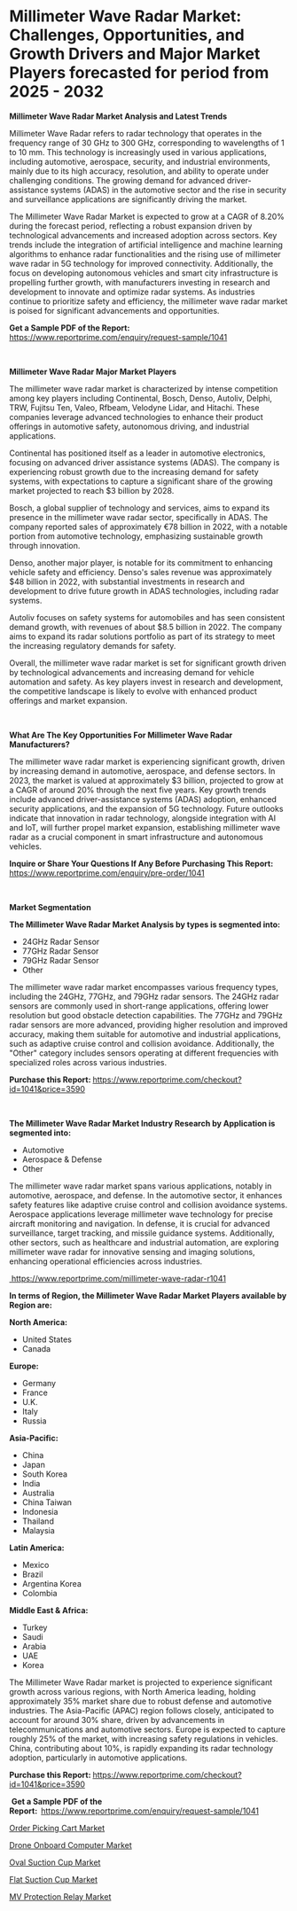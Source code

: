 <p><h1>Millimeter Wave Radar Market: Challenges, Opportunities, and Growth Drivers and Major Market Players forecasted for period from 2025 - 2032</h1></p><p><strong>Millimeter Wave Radar Market Analysis and Latest Trends</strong></p>
<p><p>Millimeter Wave Radar refers to radar technology that operates in the frequency range of 30 GHz to 300 GHz, corresponding to wavelengths of 1 to 10 mm. This technology is increasingly used in various applications, including automotive, aerospace, security, and industrial environments, mainly due to its high accuracy, resolution, and ability to operate under challenging conditions. The growing demand for advanced driver-assistance systems (ADAS) in the automotive sector and the rise in security and surveillance applications are significantly driving the market.</p><p>The Millimeter Wave Radar Market is expected to grow at a CAGR of 8.20% during the forecast period, reflecting a robust expansion driven by technological advancements and increased adoption across sectors. Key trends include the integration of artificial intelligence and machine learning algorithms to enhance radar functionalities and the rising use of millimeter wave radar in 5G technology for improved connectivity. Additionally, the focus on developing autonomous vehicles and smart city infrastructure is propelling further growth, with manufacturers investing in research and development to innovate and optimize radar systems. As industries continue to prioritize safety and efficiency, the millimeter wave radar market is poised for significant advancements and opportunities.</p></p>
<p><strong>Get a Sample PDF of the Report:&nbsp;</strong> <a href="https://www.reportprime.com/enquiry/request-sample/1041?utm_campaign=11&utm_medium=2&utm_source=Github&utm_content=ia&utm_term=18032025&utm_id=millimeter-wave-radar">https://www.reportprime.com/enquiry/request-sample/1041</a></p>
<p>&nbsp;</p>
<p><strong>Millimeter Wave Radar Major Market Players</strong></p>
<p><p>The millimeter wave radar market is characterized by intense competition among key players including Continental, Bosch, Denso, Autoliv, Delphi, TRW, Fujitsu Ten, Valeo, Rfbeam, Velodyne Lidar, and Hitachi. These companies leverage advanced technologies to enhance their product offerings in automotive safety, autonomous driving, and industrial applications.</p><p>Continental has positioned itself as a leader in automotive electronics, focusing on advanced driver assistance systems (ADAS). The company is experiencing robust growth due to the increasing demand for safety systems, with expectations to capture a significant share of the growing market projected to reach $3 billion by 2028.</p><p>Bosch, a global supplier of technology and services, aims to expand its presence in the millimeter wave radar sector, specifically in ADAS. The company reported sales of approximately €78 billion in 2022, with a notable portion from automotive technology, emphasizing sustainable growth through innovation.</p><p>Denso, another major player, is notable for its commitment to enhancing vehicle safety and efficiency. Denso's sales revenue was approximately $48 billion in 2022, with substantial investments in research and development to drive future growth in ADAS technologies, including radar systems.</p><p>Autoliv focuses on safety systems for automobiles and has seen consistent demand growth, with revenues of about $8.5 billion in 2022. The company aims to expand its radar solutions portfolio as part of its strategy to meet the increasing regulatory demands for safety.</p><p>Overall, the millimeter wave radar market is set for significant growth driven by technological advancements and increasing demand for vehicle automation and safety. As key players invest in research and development, the competitive landscape is likely to evolve with enhanced product offerings and market expansion.</p></p>
<p>&nbsp;</p>
<p><strong>What Are The Key Opportunities For Millimeter Wave Radar Manufacturers?</strong></p>
<p><p>The millimeter wave radar market is experiencing significant growth, driven by increasing demand in automotive, aerospace, and defense sectors. In 2023, the market is valued at approximately $3 billion, projected to grow at a CAGR of around 20% through the next five years. Key growth trends include advanced driver-assistance systems (ADAS) adoption, enhanced security applications, and the expansion of 5G technology. Future outlooks indicate that innovation in radar technology, alongside integration with AI and IoT, will further propel market expansion, establishing millimeter wave radar as a crucial component in smart infrastructure and autonomous vehicles.</p></p>
<p><strong>Inquire or Share Your Questions If Any Before Purchasing This Report:</strong> <a href="https://www.reportprime.com/enquiry/pre-order/1041?utm_campaign=11&utm_medium=2&utm_source=Github&utm_content=ia&utm_term=18032025&utm_id=millimeter-wave-radar">https://www.reportprime.com/enquiry/pre-order/1041</a></p>
<p>&nbsp;</p>
<p><strong>Market Segmentation</strong></p>
<p><strong>The Millimeter Wave Radar Market Analysis by types is segmented into:</strong></p>
<p><ul><li>24GHz Radar Sensor</li><li>77GHz Radar Sensor</li><li>79GHz Radar Sensor</li><li>Other</li></ul></p>
<p><p>The millimeter wave radar market encompasses various frequency types, including the 24GHz, 77GHz, and 79GHz radar sensors. The 24GHz radar sensors are commonly used in short-range applications, offering lower resolution but good obstacle detection capabilities. The 77GHz and 79GHz radar sensors are more advanced, providing higher resolution and improved accuracy, making them suitable for automotive and industrial applications, such as adaptive cruise control and collision avoidance. Additionally, the "Other" category includes sensors operating at different frequencies with specialized roles across various industries.</p></p>
<p><strong>Purchase this Report:&nbsp;</strong><a href="https://www.reportprime.com/checkout?id=1041&price=3590&utm_campaign=11&utm_medium=2&utm_source=Github&utm_content=ia&utm_term=18032025&utm_id=millimeter-wave-radar">https://www.reportprime.com/checkout?id=1041&price=3590</a></p>
<p>&nbsp;</p>
<p><strong>The Millimeter Wave Radar Market Industry Research by Application is segmented into:</strong></p>
<p><ul><li>Automotive</li><li>Aerospace & Defense</li><li>Other</li></ul></p>
<p><p>The millimeter wave radar market spans various applications, notably in automotive, aerospace, and defense. In the automotive sector, it enhances safety features like adaptive cruise control and collision avoidance systems. Aerospace applications leverage millimeter wave technology for precise aircraft monitoring and navigation. In defense, it is crucial for advanced surveillance, target tracking, and missile guidance systems. Additionally, other sectors, such as healthcare and industrial automation, are exploring millimeter wave radar for innovative sensing and imaging solutions, enhancing operational efficiencies across industries.</p></p>
<p><a href="https://www.reportprime.com/millimeter-wave-radar-r1041?utm_campaign=11&utm_medium=2&utm_source=Github&utm_content=ia&utm_term=18032025&utm_id=millimeter-wave-radar">&nbsp;https://www.reportprime.com/millimeter-wave-radar-r1041</a></p>
<p><strong>In terms of Region, the Millimeter Wave Radar Market Players available by Region are:</strong></p>
<p>
    <p> <strong> North America: </strong>
        <ul>
            <li>United States</li>
            <li>Canada</li>
        </ul>
        </p> 
    <p> <strong> Europe: </strong>
        <ul>
            <li>Germany</li>
            <li>France</li>
            <li>U.K.</li>
            <li>Italy</li>
            <li>Russia</li>
        </ul>
        </p> 
    <p> <strong> Asia-Pacific: </strong>
        <ul>
            <li>China</li>
            <li>Japan</li>
            <li>South Korea</li>
            <li>India</li>
            <li>Australia</li>
            <li>China Taiwan</li>
            <li>Indonesia</li>
            <li>Thailand</li>
            <li>Malaysia</li>
        </ul>
        </p> 
    <p> <strong> Latin America: </strong>
        <ul>
            <li>Mexico</li>
            <li>Brazil</li>
            <li>Argentina Korea</li>
            <li>Colombia</li>
        </ul>
        </p> 
    <p> <strong> Middle East & Africa: </strong>
        <ul>
            <li>Turkey</li>
            <li>Saudi</li>
            <li>Arabia</li>
            <li>UAE</li>
            <li>Korea</li>
        </ul>
    </p>
    </p>
<p><p>The Millimeter Wave Radar market is projected to experience significant growth across various regions, with North America leading, holding approximately 35% market share due to robust defense and automotive industries. The Asia-Pacific (APAC) region follows closely, anticipated to account for around 30% share, driven by advancements in telecommunications and automotive sectors. Europe is expected to capture roughly 25% of the market, with increasing safety regulations in vehicles. China, contributing about 10%, is rapidly expanding its radar technology adoption, particularly in automotive applications.</p></p>
<p><strong>Purchase this Report: </strong><a href="https://www.reportprime.com/checkout?id=1041&price=3590&utm_campaign=11&utm_medium=2&utm_source=Github&utm_content=ia&utm_term=18032025&utm_id=millimeter-wave-radar">https://www.reportprime.com/checkout?id=1041&price=3590</a></p>
<p>&nbsp;<strong>Get a Sample PDF of the Report:&nbsp;&nbsp;</strong><a href="https://www.reportprime.com/enquiry/request-sample/1041?utm_campaign=11&utm_medium=2&utm_source=Github&utm_content=ia&utm_term=18032025&utm_id=millimeter-wave-radar">https://www.reportprime.com/enquiry/request-sample/1041</a></p>
<p><strong></strong></p>
<p><p><a href="https://www.linkedin.com/pulse/essential-overview-order-picking-cart-market-projected-141-j60tf?utm_campaign=11&utm_medium=2&utm_source=Github&utm_content=ia&utm_term=18032025&utm_id=millimeter-wave-radar">Order Picking Cart Market</a></p><p><a href="https://github.com/lanuskarnajc/Market-Research-Report-List-1/blob/main/drone-onboard-computer-market.md?utm_campaign=11&utm_medium=2&utm_source=Github&utm_content=ia&utm_term=18032025&utm_id=millimeter-wave-radar">Drone Onboard Computer Market</a></p><p><a href="https://www.linkedin.com/pulse/global-oval-suction-cup-market-analysis-trends-forecasts-growth-hr6ie?utm_campaign=11&utm_medium=2&utm_source=Github&utm_content=ia&utm_term=18032025&utm_id=millimeter-wave-radar">Oval Suction Cup Market</a></p><p><a href="https://www.linkedin.com/pulse/flat-suction-cup-market-trends-historical-forecast-dvlje?utm_campaign=11&utm_medium=2&utm_source=Github&utm_content=ia&utm_term=18032025&utm_id=millimeter-wave-radar">Flat Suction Cup Market</a></p><p><a href="https://github.com/shirlantosx7/Market-Research-Report-List-1/blob/main/mv-protection-relay-market.md?utm_campaign=11&utm_medium=2&utm_source=Github&utm_content=ia&utm_term=18032025&utm_id=millimeter-wave-radar">MV Protection Relay Market</a></p></p>